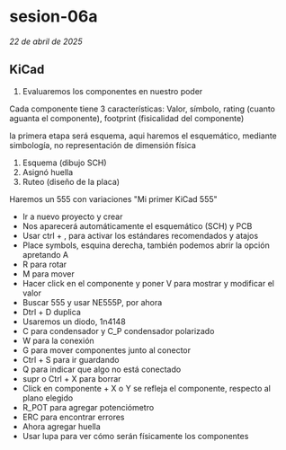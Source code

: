 # sesion-06a
*22 de abril de 2025*

## KiCad

1. Evaluaremos los componentes en nuestro poder 

Cada componente tiene 3 características: Valor, símbolo, rating (cuanto aguanta el componente), footprint (fisicalidad del componente)

la primera etapa será esquema, aqui haremos el esquemático, mediante simbología, no representación de dimensión física 

1. Esquema (dibujo SCH)
2. Asignó huella
3. Ruteo (diseño de la placa)

Haremos un 555 con variaciones "Mi primer KiCad 555"
- Ir a nuevo proyecto y crear
- Nos aparecerá automáticamente el esquemático (SCH) y PCB
- Usar ctrl + , para activar los estándares recomendados y atajos
- Place symbols, esquina derecha, también podemos abrir la opción apretando A
- R para rotar
- M para mover
- Hacer click en el componente y poner V para  mostrar y modificar el valor
- Buscar 555 y usar NE555P, por ahora
- Dtrl + D duplica
- Usaremos un diodo, 1n4148
- C para condensador y C_P condensador polarizado
- W para la conexión
- G para mover componentes junto al conector
- Ctrl + S para ir guardando
- Q para indicar que algo no está conectado 
- supr o Ctrl + X para borrar
- Click en componente + X o Y se refleja el componente, respecto al plano elegido
- R_POT para agregar potenciómetro
- ERC para encontrar errores
- Ahora agregar huella
- Usar lupa para ver cómo serán físicamente los componentes
